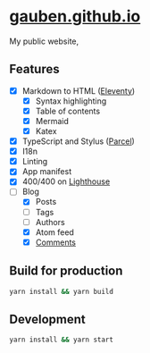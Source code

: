 # [gauben.github.io](https://gauben.github.io)

My public website,

## Features

- [x] Markdown to HTML ([Eleventy](https://11ty.dev/))
  - [x] Syntax highlighting
  - [x] Table of contents
  - [x] Mermaid
  - [x] Katex
- [x] TypeScript and Stylus ([Parcel](https://parceljs.org/))
- [x] I18n
- [x] Linting
- [x] App manifest
- [x] 400/400 on [Lighthouse](https://web.dev/measure/)
- [ ] Blog
  - [x] Posts
  - [ ] Tags
  - [ ] Authors
  - [x] Atom feed
  - [x] [Comments](https://utteranc.es)

## Build for production

```bash
yarn install && yarn build
```

## Development

```bash
yarn install && yarn start
```
